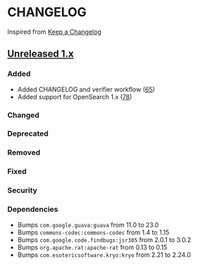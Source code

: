# CHANGELOG
Inspired from [Keep a Changelog](https://keepachangelog.com/en/1.0.0/)

## [Unreleased 1.x]
### Added
- Added CHANGELOG and verifier workflow ([65](https://github.com/opensearch-project/opensearch-hadoop/pull/65))
- Added support for OpenSearch 1.x ([78](https://github.com/opensearch-project/opensearch-hadoop/pull/78))
### Changed
### Deprecated
### Removed
### Fixed
### Security
### Dependencies
- Bumps `com.google.guava:guava` from 11.0 to 23.0
- Bumps `commons-codec:commons-codec` from 1.4 to 1.15
- Bumps `com.google.code.findbugs:jsr305` from 2.0.1 to 3.0.2
- Bumps `org.apache.rat:apache-rat` from 0.13 to 0.15
- Bumps `com.esotericsoftware.kryo:kryo` from 2.21 to 2.24.0


[Unreleased 1.x]: https://github.com/opensearch-project/opensearch-hadoop/compare/1.0.0...HEAD